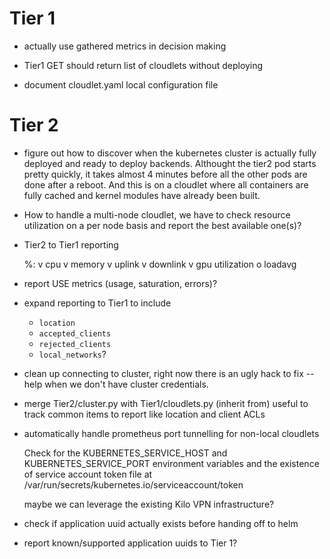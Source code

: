 Tier 1
======

- actually use gathered metrics in decision making

- Tier1 GET should return list of cloudlets without deploying

- document cloudlet.yaml local configuration file


Tier 2
======

- figure out how to discover when the kubernetes cluster is actually fully
  deployed and ready to deploy backends.
  Althought the tier2 pod starts pretty quickly, it takes almost 4 minutes
  before all the other pods are done after a reboot. And this is on a cloudlet
  where all containers are fully cached and kernel modules have already been
  built.

- How to handle a multi-node cloudlet, we have to check resource utilization on
  a per node basis and report the best available one(s)?

- Tier2 to Tier1 reporting

    %:
       v  cpu
       v  memory
       v  uplink
       v  downlink
       v  gpu utilization
       o  loadavg

- report USE metrics (usage, saturation, errors)?

- expand reporting to Tier1 to include
    - `location`
    - `accepted_clients`
    - `rejected_clients`
    - `local_networks`?

- clean up connecting to cluster, right now there is an ugly hack to fix --help
  when we don't have cluster credentials.

- merge Tier2/cluster.py with Tier1/cloudlets.py (inherit from)
  useful to track common items to report like location and client ACLs

- automatically handle prometheus port tunnelling for non-local cloudlets

    Check for the KUBERNETES_SERVICE_HOST and KUBERNETES_SERVICE_PORT
    environment variables and the existence of service account token file at
    /var/run/secrets/kubernetes.io/serviceaccount/token

  maybe we can leverage the existing Kilo VPN infrastructure?

- check if application uuid actually exists before handing off to helm

- report known/supported application uuids to Tier 1?
